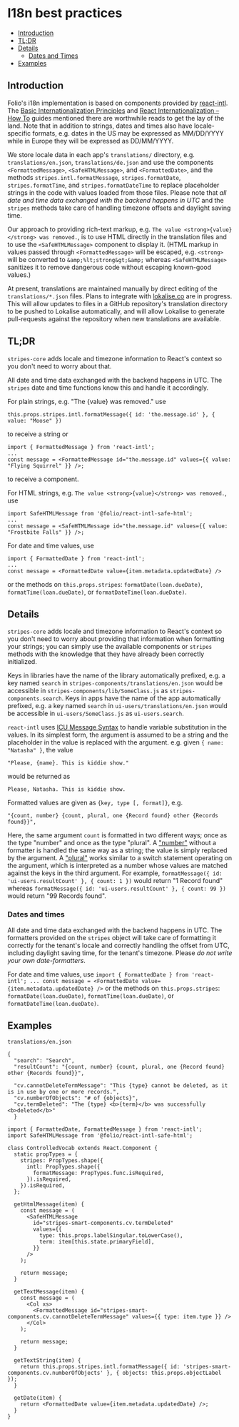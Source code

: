 # I18n best practices

* [Introduction](#introduction)
* [TL;DR](#tldr)
* [Details](#details)
    * [Dates and Times](#dates-and-times)
* [Examples](#examples)


## Introduction

Folio's i18n implementation is based on components provided by [react-intl](https://github.com/yahoo/react-intl). The [Basic Internationalization Principles](https://formatjs.io/guides/basic-i18n/) and [React Internationalization – How To](https://www.smashingmagazine.com/2017/01/internationalizing-react-apps/) guides mentioned there are worthwhile reads to get the lay of the land. Note that in addition to strings, dates and times also have locale-specific formats, e.g. dates in the US may be expressed as MM/DD/YYYY while in Europe they will be expressed as DD/MM/YYYY.

We store locale data in each app's `translations/` directory, e.g. `translations/en.json`, `translations/de.json` and use the components `<FormattedMessage>`, `<SafeHTMLMessage>`, and `<FormattedDate>`, and the methods `stripes.intl.formatMessage`, `stripes.formatDate`, `stripes.formatTime`, and `stripes.formatDateTime` to replace placeholder strings in the code with values loaded from those files. Please note that *all date and time data exchanged with the backend happens in UTC* and the `stripes` methods take care of handling timezone offsets and daylight saving time.

Our approach to providing rich-text markup, e.g. `The value <strong>{value}</strong> was removed.`, is to use HTML directly in the translation files and to use the `<SafeHTMLMessage>` component to display it. (HTML markup in values passed through `<FormattedMessage>` will be escaped, e.g. `<strong>` will be converted to `&amp;%lt;strong&gt;&amp;` whereas `<SafeHTMLMessage>` sanitizes it to remove dangerous code without escaping known-good values.)

At present, translations are maintained manually by direct editing of the `translations/*.json` files. Plans to integrate with [lokalise.co](https://lokalise.co/) are in progress. This will allow updates to files in a GitHub repository's translation directory to be pushed to Lokalise automatically, and will allow Lokalise to generate pull-requests against the repository when new translations are available.


## TL;DR

`stripes-core` adds locale and timezone information to React's context so you don't need to worry about that.

All date and time data exchanged with the backend happens in UTC. The `stripes` date and time functions know this and handle it accordingly.

For plain strings, e.g. "The {value} was removed." use
```
this.props.stripes.intl.formatMessage({ id: 'the.message.id' }, { value: "Moose" })
```
to receive a string or
```
import { FormattedMessage } from 'react-intl'; 
... 
const message = <FormattedMessage id="the.message.id" values={{ value: "Flying Squirrel" }} />;
```
to receive a component.

For HTML strings, e.g. `The value <strong>{value}</strong> was removed.`, use
```
import SafeHTMLMessage from '@folio/react-intl-safe-html';
...
const message = <SafeHTMLMessage id="the.message.id" values={{ value: "Frostbite Falls" }} />;
```

For date and time values, use
```
import { FormattedDate } from 'react-intl';
...
const message = <FormattedDate value={item.metadata.updatedDate} />
```
or the methods on `this.props.stripes`: `formatDate(loan.dueDate)`, `formatTime(loan.dueDate)`, or `formatDateTime(loan.dueDate)`.


## Details

`stripes-core` adds locale and timezone information to React's context so you don't need to worry about providing that information when formatting your strings; you can simply use the available components or `stripes` methods with the knowledge that they have already been correctly initialized.

Keys in libraries have the name of the library automatically prefixed, e.g. a key named `search` in `stripes-components/translations/en.json` would be accessible in `stripes-components/lib/SomeClass.js` as `stripes-components.search`. Keys in apps have the name of the app automatically prefixed, e.g. a key named `search` in `ui-users/translations/en.json` would be accessible in `ui-users/SomeClass.js` as `ui-users.search`.

`react-intl` uses [ICU Message Syntax](https://formatjs.io/guides/message-syntax/) to handle variable substitution in the values. In its simplest form, the argument is assumed to be a string and the placeholder in the value is replaced with the argument. e.g. given `{ name: "Natasha" }`, the value

```
"Please, {name}. This is kiddie show."
```
would be returned as
```
Please, Natasha. This is kiddie show.
```
Formatted values are given as `{key, type [, format]}`, e.g.
```
"{count, number} {count, plural, one {Record found} other {Records found}}",
```
Here, the same argument `count` is formatted in two different ways; once as the type "number" and once as the type "plural". A ["number"](https://formatjs.io/guides/message-syntax/#number-type) without a formatter is handled the same way as a string; the value is simply replaced by the argument. A ["plural"](https://formatjs.io/guides/message-syntax/#plural-format) works similar to a switch statement operating on the argument, which is interpreted as a number whose values are matched against the keys in the third argument. For example, `formatMessage({ id: 'ui-users.resultCount' }, { count: 1 })` would return "1 Record found" whereas `formatMessage({ id: 'ui-users.resultCount' }, { count: 99 })` would return "99 Records found".

### Dates and times

All date and time data exchanged with the backend happens in UTC. The formatters provided on the `stripes` object will take care of formatting it correctly for the tenant's locale and correctly handling the offset from UTC, including daylight saving time, for the tenant's timezone. Please *do not write your own date-formatters*.

For date and time values, use `import { FormattedDate } from 'react-intl'; ... const message = <FormattedDate value={item.metadata.updatedDate} />` or the methods on `this.props.stripes`: `formatDate(loan.dueDate)`, `formatTime(loan.dueDate)`, or `formatDateTime(loan.dueDate)`.


## Examples

`translations/en.json`
```
{
  "search": "Search",
  "resultCount": "{count, number} {count, plural, one {Record found} other {Records found}}",

  "cv.cannotDeleteTermMessage": "This {type} cannot be deleted, as it is in use by one or more records.",
  "cv.numberOfObjects": "# of {objects}",
  "cv.termDeleted": "The {type} <b>{term}</b> was successfully <b>deleted</b>"
  }
```

```
import { FormattedDate, FormattedMessage } from 'react-intl';
import SafeHTMLMessage from '@folio/react-intl-safe-html';

class ControlledVocab extends React.Component {
  static propTypes = {
    stripes: PropTypes.shape({
      intl: PropTypes.shape({
        formatMessage: PropTypes.func.isRequired,
      }).isRequired,
    }).isRequired,
  };

  getHtmlMessage(item) {
    const message = (
      <SafeHTMLMessage
        id="stripes-smart-components.cv.termDeleted"
        values={{
          type: this.props.labelSingular.toLowerCase(),
          term: item[this.state.primaryField],
        }}
      />
    );

    return message;
  }

  getTextMessage(item) {
    const message = (
      <Col xs>
        <FormattedMessage id="stripes-smart-components.cv.cannotDeleteTermMessage" values={{ type: item.type }} />
      </Col>
    );

    return message;
  }

  getTextString(item) {
    return this.props.stripes.intl.formatMessage({ id: 'stripes-smart-components.cv.numberOfObjects' }, { objects: this.props.objectLabel });
  }

  getDate(item) {
    return <FormattedDate value={item.metadata.updatedDate} />;
  }
}
```
